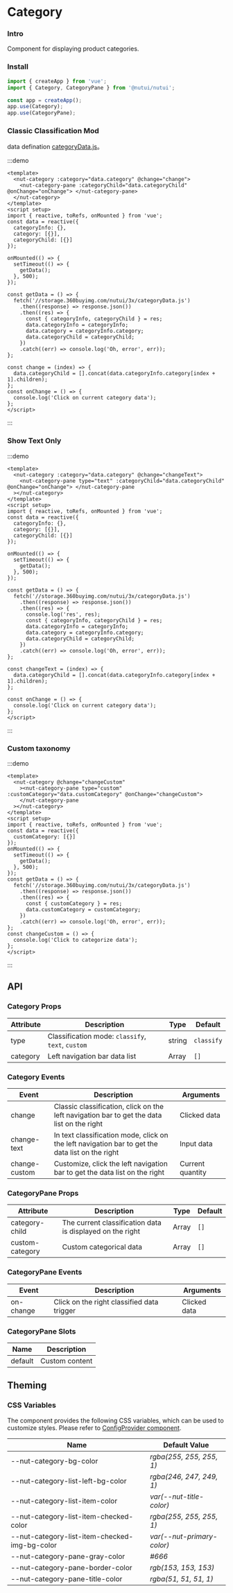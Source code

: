 # Category

### Intro

Component for displaying product categories.

### Install

```js
import { createApp } from 'vue';
import { Category, CategoryPane } from '@nutui/nutui';

const app = createApp();
app.use(Category);
app.use(CategoryPane);
```

### Classic Classification Mod

data defination
[categoryData.js](https://storage.360buyimg.com/nutui/3x/categoryData.js)。

:::demo

```vue
<template>
  <nut-category :category="data.category" @change="change">
    <nut-category-pane :categoryChild="data.categoryChild" @onChange="onChange"> </nut-category-pane>
  </nut-category>
</template>
<script setup>
import { reactive, toRefs, onMounted } from 'vue';
const data = reactive({
  categoryInfo: {},
  category: [{}],
  categoryChild: [{}]
});

onMounted(() => {
  setTimeout(() => {
    getData();
  }, 500);
});

const getData = () => {
  fetch('//storage.360buyimg.com/nutui/3x/categoryData.js')
    .then((response) => response.json())
    .then((res) => {
      const { categoryInfo, categoryChild } = res;
      data.categoryInfo = categoryInfo;
      data.category = categoryInfo.category;
      data.categoryChild = categoryChild;
    })
    .catch((err) => console.log('Oh, error', err));
};

const change = (index) => {
  data.categoryChild = [].concat(data.categoryInfo.category[index + 1].children);
};
const onChange = () => {
  console.log('Click on current category data');
};
</script>
```

:::

### Show Text Only

:::demo

```vue
<template>
  <nut-category :category="data.category" @change="changeText">
    <nut-category-pane type="text" :categoryChild="data.categoryChild" @onChange="onChange"> </nut-category-pane
  ></nut-category>
</template>
<script setup>
import { reactive, toRefs, onMounted } from 'vue';
const data = reactive({
  categoryInfo: {},
  category: [{}],
  categoryChild: [{}]
});

onMounted(() => {
  setTimeout(() => {
    getData();
  }, 500);
});

const getData = () => {
  fetch('//storage.360buyimg.com/nutui/3x/categoryData.js')
    .then((response) => response.json())
    .then((res) => {
      console.log('res', res);
      const { categoryInfo, categoryChild } = res;
      data.categoryInfo = categoryInfo;
      data.category = categoryInfo.category;
      data.categoryChild = categoryChild;
    })
    .catch((err) => console.log('Oh, error', err));
};

const changeText = (index) => {
  data.categoryChild = [].concat(data.categoryInfo.category[index + 1].children);
};

const onChange = () => {
  console.log('Click on current category data');
};
</script>
```

:::

### Custom taxonomy

:::demo

```vue
<template>
  <nut-category @change="changeCustom"
    ><nut-category-pane type="custom" :customCategory="data.customCategory" @onChange="changeCustom">
    </nut-category-pane
  ></nut-category>
</template>
<script setup>
import { reactive, toRefs, onMounted } from 'vue';
const data = reactive({
  customCategory: [{}]
});
onMounted(() => {
  setTimeout(() => {
    getData();
  }, 500);
});
const getData = () => {
  fetch('//storage.360buyimg.com/nutui/3x/categoryData.js')
    .then((response) => response.json())
    .then((res) => {
      const { customCategory } = res;
      data.customCategory = customCategory;
    })
    .catch((err) => console.log('Oh, error', err));
};
const changeCustom = () => {
  console.log('Click to categorize data');
};
</script>
```

:::

## API

### Category Props

| Attribute | Description | Type | Default |
| --- | --- | --- | --- |
| type | Classification mode: `classify`, `text`, `custom` | string | `classify` |
| category | Left navigation bar data list | Array | `[]` |

### Category Events

| Event | Description | Arguments |
| --- | --- | --- |
| change | Classic classification, click on the left navigation bar to get the data list on the right | Clicked data |
| change-text | In text classification mode, click on the left navigation bar to get the data list on the right | Input data |
| change-custom | Customize, click the left navigation bar to get the data list on the right | Current quantity |

### CategoryPane Props

| Attribute | Description | Type | Default |
| --- | --- | --- | --- |
| category-child | The current classification data is displayed on the right | Array | `[]` |
| custom-category | Custom categorical data | Array | `[]` |

### CategoryPane Events

| Event | Description | Arguments |
| --- | --- | --- |
| on-change | Click on the right classified data trigger | Clicked data |

### CategoryPane Slots

| Name | Description |
| --- | --- |
| default | Custom content |

## Theming

### CSS Variables

The component provides the following CSS variables, which can be used to customize styles. Please refer to [ConfigProvider component](#/en-US/component/configprovider).

| Name | Default Value |
| --- | --- |
| --nut-category-bg-color | _rgba(255, 255, 255, 1)_ |
| --nut-category-list-left-bg-color | _rgba(246, 247, 249, 1)_ |
| --nut-category-list-item-color | _var(--nut-title-color)_ |
| --nut-category-list-item-checked-color | _rgba(255, 255, 255, 1)_ |
| --nut-category-list-item-checked-img-bg-color | _var(--nut-primary-color)_ |
| --nut-category-pane-gray-color | _#666_ |
| --nut-category-pane-border-color | _rgb(153, 153, 153)_ |
| --nut-category-pane-title-color | _rgba(51, 51, 51, 1)_ |
